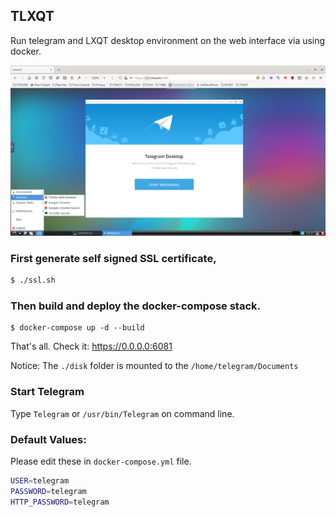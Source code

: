 ## TLXQT

Run telegram and LXQT desktop environment on the web interface via using docker.

![screenshot](disk/screenshot.png)

### First generate self signed SSL certificate,

```bash
$ ./ssl.sh
```
### Then build and deploy the docker-compose stack.

```
$ docker-compose up -d --build
```

That's all. Check it: https://0.0.0.0:6081

Notice: The `./disk` folder is mounted to the `/home/telegram/Documents` 

### Start Telegram

Type `Telegram` or `/usr/bin/Telegram` on command line.

### Default Values:

Please edit these in `docker-compose.yml` file.

```bash
USER=telegram
PASSWORD=telegram
HTTP_PASSWORD=telegram  
```
